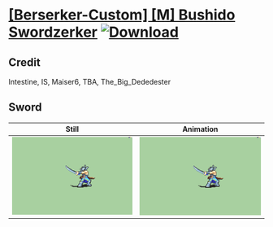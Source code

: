 # [\[Berserker-Custom\] \[M\] Bushido Swordzerker](./) [![Download](https://img.shields.io/badge/Download--red?style=social&logo=github)](https://minhaskamal.github.io/DownGit/#/home?url=https://github.com/Klokinator/FE-Repo/tree/main/Battle%20Animations%2FInfantry%20-%20(Axe)%20Brigs%2C%20Pirates%2C%20Zerkers%2F%5BBerserker-Custom%5D%20%5BM%5D%20Bushido%20Swordzerker%2F1.%20Sword)

## Credit

Intestine, IS, Maiser6, TBA, The_Big_Dededester

## Sword

| Still | Animation |
| :---: | :-------: |
| ![Sword still](./Sword_000.png) | ![Sword animation](./Sword.gif) |
